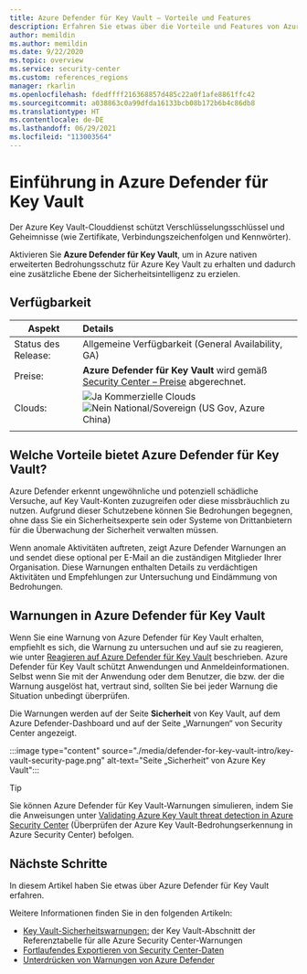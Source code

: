 ```yaml
---
title: Azure Defender für Key Vault – Vorteile und Features
description: Erfahren Sie etwas über die Vorteile und Features von Azure Defender für Key Vault.
author: memildin
ms.author: memildin
ms.date: 9/22/2020
ms.topic: overview
ms.service: security-center
ms.custom: references_regions
manager: rkarlin
ms.openlocfilehash: fdedffff216368857d485c22a0f1afe8861ffc42
ms.sourcegitcommit: a038863c0a99dfda16133bcb08b172b6b4c86db8
ms.translationtype: HT
ms.contentlocale: de-DE
ms.lasthandoff: 06/29/2021
ms.locfileid: "113003564"
---
```

# <a name="introduction-to-azure-defender-for-key-vault"></a>Einführung in Azure Defender für Key Vault

Der Azure Key Vault-Clouddienst schützt Verschlüsselungsschlüssel und Geheimnisse (wie Zertifikate, Verbindungszeichenfolgen und Kennwörter). 

Aktivieren Sie **Azure Defender für Key Vault**, um in Azure nativen erweiterten Bedrohungsschutz für Azure Key Vault zu erhalten und dadurch eine zusätzliche Ebene der Sicherheitsintelligenz zu erzielen. 

## <a name="availability"></a>Verfügbarkeit

|Aspekt|Details|
|----|:----|
|Status des Release:|Allgemeine Verfügbarkeit (General Availability, GA)|
|Preise:|**Azure Defender für Key Vault** wird gemäß [Security Center – Preise](https://azure.microsoft.com/pricing/details/security-center/) abgerechnet.|
|Clouds:|![Ja](./media/icons/yes-icon.png) Kommerzielle Clouds<br>![Nein](./media/icons/no-icon.png) National/Sovereign (US Gov, Azure China)|
|||

## <a name="what-are-the-benefits-of-azure-defender-for-key-vault"></a>Welche Vorteile bietet Azure Defender für Key Vault?

Azure Defender erkennt ungewöhnliche und potenziell schädliche Versuche, auf Key Vault-Konten zuzugreifen oder diese missbräuchlich zu nutzen. Aufgrund dieser Schutzebene können Sie Bedrohungen begegnen, ohne dass Sie ein Sicherheitsexperte sein oder Systeme von Drittanbietern für die Überwachung der Sicherheit verwalten müssen.  

Wenn anomale Aktivitäten auftreten, zeigt Azure Defender Warnungen an und sendet diese optional per E-Mail an die zuständigen Mitglieder Ihrer Organisation. Diese Warnungen enthalten Details zu verdächtigen Aktivitäten und Empfehlungen zur Untersuchung und Eindämmung von Bedrohungen. 

## <a name="azure-defender-for-key-vault-alerts"></a>Warnungen in Azure Defender für Key Vault
Wenn Sie eine Warnung von Azure Defender für Key Vault erhalten, empfiehlt es sich, die Warnung zu untersuchen und auf sie zu reagieren, wie unter [Reagieren auf Azure Defender für Key Vault](defender-for-key-vault-usage.md) beschrieben. Azure Defender für Key Vault schützt Anwendungen und Anmeldeinformationen. Selbst wenn Sie mit der Anwendung oder dem Benutzer, die bzw. der die Warnung ausgelöst hat, vertraut sind, sollten Sie bei jeder Warnung die Situation unbedingt überprüfen.

Die Warnungen werden auf der Seite **Sicherheit** von Key Vault, auf dem Azure Defender-Dashboard und auf der Seite „Warnungen“ von Security Center angezeigt.

:::image type="content" source="./media/defender-for-key-vault-intro/key-vault-security-page.png" alt-text="Seite „Sicherheit“ von Azure Key Vault":::


> [!TIP]
> Sie können Azure Defender für Key Vault-Warnungen simulieren, indem Sie die Anweisungen unter [Validating Azure Key Vault threat detection in Azure Security Center](https://techcommunity.microsoft.com/t5/azure-security-center/validating-azure-key-vault-threat-detection-in-azure-security/ba-p/1220336) (Überprüfen der Azure Key Vault-Bedrohungserkennung in Azure Security Center) befolgen.


## <a name="next-steps"></a>Nächste Schritte

In diesem Artikel haben Sie etwas über Azure Defender für Key Vault erfahren.

Weitere Informationen finden Sie in den folgenden Artikeln: 

- [Key Vault-Sicherheitswarnungen:](alerts-reference.md#alerts-azurekv) der Key Vault-Abschnitt der Referenztabelle für alle Azure Security Center-Warnungen
- [Fortlaufendes Exportieren von Security Center-Daten](continuous-export.md)
- [Unterdrücken von Warnungen von Azure Defender](alerts-suppression-rules.md)